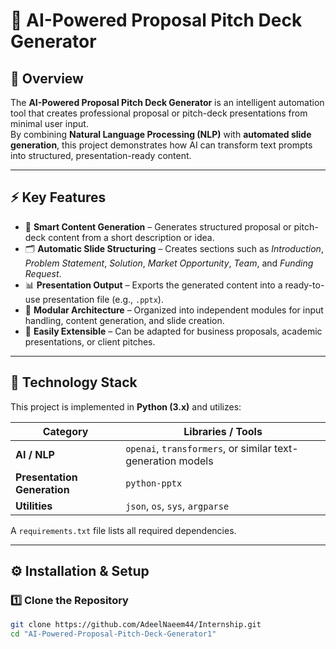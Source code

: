 # 🎯 AI-Powered Proposal Pitch Deck Generator

## 📖 Overview  
The **AI-Powered Proposal Pitch Deck Generator** is an intelligent automation tool that creates professional proposal or pitch-deck presentations from minimal user input.  
By combining **Natural Language Processing (NLP)** with **automated slide generation**, this project demonstrates how AI can transform text prompts into structured, presentation-ready content.

---

## ⚡ Key Features  
- 🧠 **Smart Content Generation** – Generates structured proposal or pitch-deck content from a short description or idea.  
- 🗂 **Automatic Slide Structuring** – Creates sections such as *Introduction*, *Problem Statement*, *Solution*, *Market Opportunity*, *Team*, and *Funding Request*.  
- 📊 **Presentation Output** – Exports the generated content into a ready-to-use presentation file (e.g., `.pptx`).  
- 🔄 **Modular Architecture** – Organized into independent modules for input handling, content generation, and slide creation.  
- 🧩 **Easily Extensible** – Can be adapted for business proposals, academic presentations, or client pitches.

---

## 🧰 Technology Stack  
This project is implemented in **Python (3.x)** and utilizes:  

| Category | Libraries / Tools |
|-----------|------------------|
| **AI / NLP** | `openai`, `transformers`, or similar text-generation models |
| **Presentation Generation** | `python-pptx` |
| **Utilities** | `json`, `os`, `sys`, `argparse` |

A `requirements.txt` file lists all required dependencies.

---

## ⚙️ Installation & Setup  

### 1️⃣ Clone the Repository  
```bash
git clone https://github.com/AdeelNaeem44/Internship.git
cd "AI-Powered-Proposal-Pitch-Deck-Generator1"

